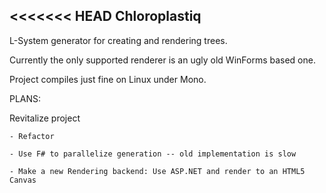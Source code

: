 <<<<<<< HEAD
Chloroplastiq
-------------

L-System generator for creating and rendering trees.  

Currently the only supported renderer is an ugly old WinForms based one.

Project compiles just fine on Linux under Mono.


PLANS:

Revitalize project

	- Refactor

	- Use F# to parallelize generation -- old implementation is slow

	- Make a new Rendering backend: Use ASP.NET and render to an HTML5 Canvas

